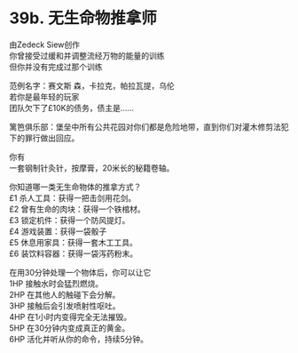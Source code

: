 # 39b. 无生命物推拿师  
由Zedeck Siew创作  
你曾接受过缓和并调整流经万物的能量的训练  
但你并没有完成过那个训练  
  
范例名字：赛文斯 森，卡拉克，帕拉瓦提，乌伦  
若你是最年轻的玩家  
团队欠下了£10K的债务，债主是……  
  
篱笆俱乐部：堡垒中所有公共花园对你们都是危险地带，直到你们对灌木修剪法犯下的罪行做出回应。  
  
你有  
一套钢制针灸针，按摩膏，20米长的秘籍卷轴。  
  
你知道哪一类无生命物体的推拿方式？  
£1 杀人工具：获得一把击剑用花剑。  
£2 曾有生命的肉块：获得一个铁棺材。  
£3 锁定机件：获得一个防风提灯。  
£4 游戏装置：获得一袋骰子  
£5 休息用家具：获得一套木工工具。  
£6 装饮料容器：获得一袋泻药粉末。  
  
在用30分钟处理一个物体后，你可以让它  
1HP 接触水时会猛烈燃烧。  
2HP 在其他人的触碰下会分解。  
3HP 接触后会引发喷射性呕吐。  
4HP 在1小时内变得完全无法摧毁。  
5HP 在30分钟内变成真正的黄金。  
6HP 活化并听从你的命令，持续5分钟。  